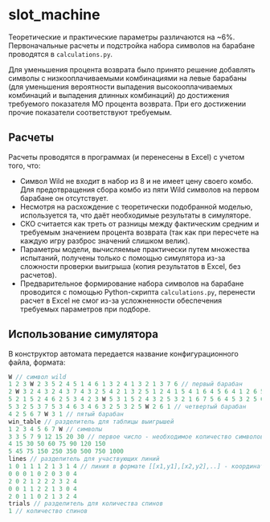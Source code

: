 # slot_machine

Теоретические и практические параметры различаются на ~6%. Первоначальные расчеты и подстройка набора символов на барабане проводятся в `calculations.py`.

Для уменьшения процента возврата было принято решение добавлять символы с низкооплачиваемыми комбинациями на левые барабаны (для уменьшения вероятности выпадения высокооплачиваемых комбинаций и выпадения длинных комбинаций) до достижения требуемого показателя МО процента возврата. При его достижении прочие показатели соответствуют требуемым.

## Расчеты

Расчеты проводятся в программах (и перенесены в Excel) с учетом того, что:

- Символ Wild не входит в набор из 8 и не имеет цену своего комбо. Для предотвращения сбора комбо из пяти Wild символов на первом барабане он отсутствует.
- Несмотря на расхождение с теоретически подобранной моделью, используется та, что даёт необходимые результаты в симуляторе.
- СКО считается как треть от разницы между фактическим средним и требуемым значением процента возврата (так как при пересчете на каждую игру разброс значений слишком велик).
- Параметры модели, вычисляемые практически путем множества испытаний, получены только с помощью симулятора из-за сложности проверки выигрыша (копия результатов в Excel, без расчетов).
- Предварительное формирование набора символов на барабане проводится с помощью Python-скрипта `calculations.py`, перенести расчет в Excel не смог из-за усложненности обеспечения требуемых параметров при подборе.

## Использование симулятора

В конструктор автомата передается название конфигурационного файла, формата:

```cpp
W // символ wild
1 2 3 W 2 3 5 2 4 5 1 4 6 1 3 2 4 1 3 2 1 3 7 6 // первый барабан
2 W 3 2 4 3 2 4 3 7 4 3 2 5 4 2 1 3 2 5 1 2 4 1 5 4 1 6 4 5 6 4 1 2 6 5 4 6 5 4 3 1 4 3 // второй барабан
5 2 1 5 2 4 6 2 5 3 4 2 3 W 5 3 1 5 2 4 3 2 5 3 2 1 6 7 5 6 4 5 3 2 5 6 4 5 2 3 // третий барабан
5 3 2 5 3 7 5 3 4 6 3 4 6 3 2 5 3 2 5 W 2 6 1 // четвертый барабан
4 2 5 6 7 W 3 1 // пятый барабан
win_table // разделитель для таблицы выигрышей
1 2 3 4 5 6 7 W // символы
3 3 5 7 9 12 15 20 30 // первое число - необходимое количество символов в линии, далее - соответствующие символам выигрыши
4 15 30 50 60 75 90 120 150 
5 45 75 150 250 350 500 750 1000 
lines // разделитель для участвующих линий
1 0 1 1 1 2 1 3 1 4 // линия в формате [[x1,y1],[x2,y2],..] - координаты на матрице видимых частей барабанов (в коде предусмотрена более наглядная визуализация)
0 0 0 1 0 2 0 3 0 4 
2 0 2 1 2 2 2 3 2 4 
0 0 1 1 2 2 1 3 0 4 
2 0 1 1 0 2 1 3 2 4 
trials // разделитель для количества спинов
1 // количество спинов
```
